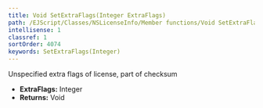 ```yaml
---
title: Void SetExtraFlags(Integer ExtraFlags)
path: /EJScript/Classes/NSLicenseInfo/Member functions/Void SetExtraFlags(Integer p_0)
intellisense: 1
classref: 1
sortOrder: 4074
keywords: SetExtraFlags(Integer)
---
```



Unspecified extra flags of license, part of checksum



* **ExtraFlags:** Integer
* **Returns:** Void


